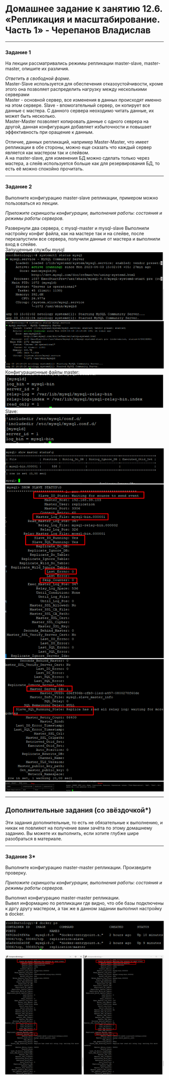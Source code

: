 # Домашнее задание к занятию 12.6. «Репликация и масштабирование. Часть 1» - Черепанов Владислав

---

### Задание 1

На лекции рассматривались режимы репликации master-slave, master-master, опишите их различия.

*Ответить в свободной форме.*  
Master-Slave используется для обеспечения отказоустойчивости, кроме этого она позволяет распределить нагрузку между несколькими серверами  
Master - основной сервер, все изменения в данных происходят именно на этом сервере.
Slave - впомогательный сервер, он копирует все данные с мастера. С данного сервера неоходимо читать данные, их может быть несколько.  
Master-Master позволяет копировать данные с одного севрера на другой, данная конфигурация добавляет избыточности и повышает эффективность при оращение к данным.

Отличие, данных репликаций, например Master-Master, что имеет репликации в обе стороны, можно еще сказать что каждый сервер является как мастером так и слейвом.  
А на master-slave, для изменения БД можно сделать только через мастера, а слейв используется больше как для резервирования БД, то есть её можно спокойно прочитать.  

 
---

### Задание 2

Выполните конфигурацию master-slave репликации, примером можно пользоваться из лекции.

*Приложите скриншоты конфигурации, выполнения работы: состояния и режимы работы серверов.*

Развернули два сервера, с mysql-master и mysql-slave
Выполнили настройку конфиг файла, как на мастере так и на слейве, после перезапустили все сервера, получили данные от мастера и выполнили вход в слейве.  
Запущенные службы mysql  
![Скриншот-1](https://github.com/plusvaldis/sdb-hw/blob/main/12.06-hw/img/Screenshot_6.png)  
![Скриншот-2](https://github.com/plusvaldis/sdb-hw/blob/main/12.06-hw/img/Screenshot_7.png)  
Конфигурационные файлы master:  
![Скриншот-3](https://github.com/plusvaldis/sdb-hw/blob/main/12.06-hw/img/Screenshot_4.png)  
Slave:  
![Скриншот-4](https://github.com/plusvaldis/sdb-hw/blob/main/12.06-hw/img/Screenshot_5.png)  

![Скриншот-5](https://github.com/plusvaldis/sdb-hw/blob/main/12.06-hw/img/Screenshot_1.png)
![Скриншот-6](https://github.com/plusvaldis/sdb-hw/blob/main/12.06-hw/img/Screenshot_2.png)  
![Скриншот-7](https://github.com/plusvaldis/sdb-hw/blob/main/12.06-hw/img/Screenshot_3.png)  
![Скриншот-8](https://github.com/plusvaldis/sdb-hw/blob/main/12.06-hw/img/Screenshot_8.png)  

---

## Дополнительные задания (со звёздочкой*)
Эти задания дополнительные, то есть не обязательные к выполнению, и никак не повлияют на получение вами зачёта по этому домашнему заданию. Вы можете их выполнить, если хотите глубже шире разобраться в материале.

---

### Задание 3* 

Выполните конфигурацию master-master репликации. Произведите проверку.

*Приложите скриншоты конфигурации, выполнения работы: состояния и режимы работы серверов.*  

Выполнил конфигурацию master-master репликации.  
Вывел информацию по репликации где видно, что обе базы подключены к дргу другу мастером, а так же в данном задании выполнил настройку в docker.  

![Скриншот-10](https://github.com/plusvaldis/sdb-hw/blob/main/12.06-hw/img/Screenshot_10.png)  

![Скриншот-9](https://github.com/plusvaldis/sdb-hw/blob/main/12.06-hw/img/Screenshot_9.png)